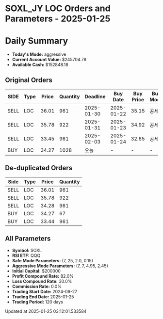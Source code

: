 # SOXL_JY LOC Orders and Parameters - 2025-01-25

# Daily Summary

- **Today's Mode:** aggressive
- **Current Account Value:** $245704.78
- **Available Cash:** $152848.18

## Original Orders

| SIDE | Type | Price | Quantity | Deadline | Buy Date | Buy Price | Buy Mode |
|------|------|-------|----------|----------|----------|-----------|----------|
| SELL | LOC | 36.01 | 961 | 2025-01-30 | 2025-01-22 | 35.15 | 공세 |
| SELL | LOC | 35.78 | 922 | 2025-01-31 | 2025-01-23 | 34.92 | 공세 |
| SELL | LOC | 33.45 | 961 | 2025-02-03 | 2025-01-24 | 32.65 | 공세 |
| BUY | LOC | 34.27 | 1028 | 오늘 | - | - | - |

## De-duplicated Orders

| Side | Type | Price | Quantity |
|------|------|-------|----------|
| SELL | LOC | 36.01 | 961 |
| SELL | LOC | 35.78 | 922 |
| SELL | LOC | 34.28 | 961 |
| BUY | LOC | 34.27 | 67 |
| BUY | LOC | 33.44 | 961 |

## All Parameters

- **Symbol:** SOXL
- **RSI ETF:** QQQ
- **Safe Mode Parameters:** (7, 25, 2.0, 0.15)
- **Aggressive Mode Parameters:** (7, 7, 4.95, 2.45)
- **Initial Capital:** $200000
- **Profit Compound Rate:** 82.0%
- **Loss Compound Rate:** 30.0%
- **Commission Rate:** 0.0%
- **Trading Start Date:** 2024-09-27
- **Trading End Date:** 2025-01-25
- **Trading Period:** 120 days

Updated at 2025-01-25 03:12:01.533584
